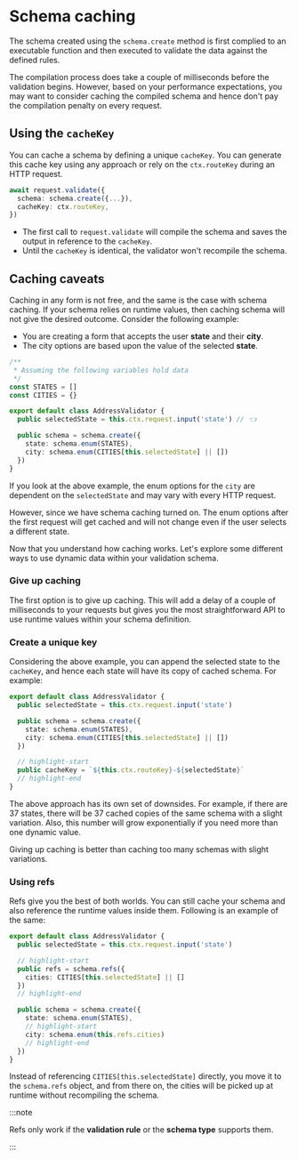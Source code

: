 # Schema caching

The schema created using the `schema.create` method is first complied to an executable function and then executed to validate the data against the defined rules.

The compilation process does take a couple of milliseconds before the validation begins. However, based on your performance expectations, you may want to consider caching the compiled schema and hence don't pay the compilation penalty on every request.

## Using the `cacheKey`
You can cache a schema by defining a unique `cacheKey`. You can generate this cache key using any approach or rely on the `ctx.routeKey` during an HTTP request.

```ts
await request.validate({
  schema: schema.create({...}),
  cacheKey: ctx.routeKey,
})
```

- The first call to `request.validate` will compile the schema and saves the output in reference to the `cacheKey`.
- Until the `cacheKey` is identical, the validator won't recompile the schema.

## Caching caveats
Caching in any form is not free, and the same is the case with schema caching. If your schema relies on runtime values, then caching schema will not give the desired outcome. Consider the following example:

- You are creating a form that accepts the user **state** and their **city**.
- The city options are based upon the value of the selected **state**.

```ts
/**
 * Assuming the following variables hold data
 */
const STATES = []
const CITIES = {}

export default class AddressValidator {
  public selectedState = this.ctx.request.input('state') // 👈

  public schema = schema.create({
    state: schema.enum(STATES),
    city: schema.enum(CITIES[this.selectedState] || [])
  })
}
```

If you look at the above example, the enum options for the `city` are dependent on the `selectedState` and may vary with every HTTP request.

However, since we have schema caching turned on. The enum options after the first request will get cached and will not change even if the user selects a different state.

Now that you understand how caching works. Let's explore some different ways to use dynamic data within your validation schema.

### Give up caching
The first option is to give up caching. This will add a delay of a couple of milliseconds to your requests but gives you the most straightforward API to use runtime values within your schema definition.

### Create a unique key
Considering the above example, you can append the selected state to the `cacheKey`, and hence each state will have its copy of cached schema. For example:

```ts
export default class AddressValidator {
  public selectedState = this.ctx.request.input('state')

  public schema = schema.create({
    state: schema.enum(STATES),
    city: schema.enum(CITIES[this.selectedState] || [])
  })

  // highlight-start
  public cacheKey = `${this.ctx.routeKey}-${selectedState}`
  // highlight-end
}
```

The above approach has its own set of downsides. For example, if there are 37 states, there will be 37 cached copies of the same schema with a slight variation. Also, this number will grow exponentially if you need more than one dynamic value.

Giving up caching is better than caching too many schemas with slight variations.

### Using refs
Refs give you the best of both worlds. You can still cache your schema and also reference the runtime values inside them. Following is an example of the same:

```ts
export default class AddressValidator {
  public selectedState = this.ctx.request.input('state')

  // highlight-start
  public refs = schema.refs({
    cities: CITIES[this.selectedState] || []
  })
  // highlight-end

  public schema = schema.create({
    state: schema.enum(STATES),
    // highlight-start
    city: schema.enum(this.refs.cities)
    // highlight-end
  })
}
```

Instead of referencing `CITIES[this.selectedState]` directly, you move it to the `schema.refs` object, and from there on, the cities will be picked up at runtime without recompiling the schema.

:::note

Refs only work if the **validation rule** or the **schema type** supports them.

:::

